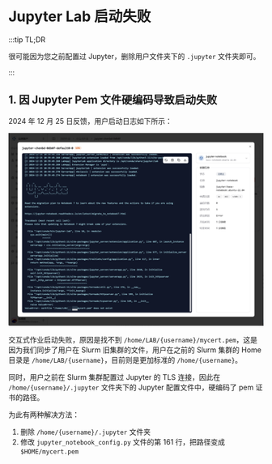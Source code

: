 # Jupyter Lab 启动失败

:::tip TL;DR

很可能因为您之前配置过 Jupyter，删除用户文件夹下的 `.jupyter` 文件夹即可。

:::

## 1. 因 Jupyter Pem 文件硬编码导致启动失败

2024 年 12 月 25 日反馈，用户启动日志如下所示：

![pem](./img/pem.png)

交互式作业启动失败，原因是找不到 `/home/LAB/{username}/mycert.pem`，这是因为我们同步了用户在 Slurm 旧集群的文件，用户在之前的 Slurm 集群的 Home 目录是 `/home/LAB/{username}`，目前则是更加标准的 `/home/{username}`。

同时，用户之前在 Slurm 集群配置过 Jupyter 的 TLS 连接，因此在 `/home/{username}/.jupyter` 文件夹下的 Jupyter 配置文件中，硬编码了 pem 证书的路径。

为此有两种解决方法：

1. 删除 `/home/{username}/.jupyter` 文件夹
2. 修改 `jupyter_notebook_config.py` 文件的第 161 行，把路径变成 `$HOME/mycert.pem`
